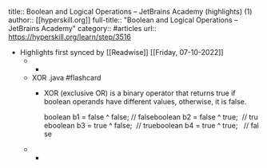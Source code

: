 title:: Boolean and Logical Operations – JetBrains Academy (highlights) (1)
author:: [[hyperskill.org]]
full-title:: "Boolean and Logical Operations – JetBrains Academy"
category:: #articles
url:: https://hyperskill.org/learn/step/3516

- Highlights first synced by [[Readwise]] [[Friday, 07-10-2022]]
	- -
	- XOR .java #flashcard
		- XOR (exclusive OR) is a binary operator that returns true if boolean operands have different values, otherwise, it is false.
		  
		  
		  boolean b1 = false ^ false; // falseboolean b2 = false ^ true;  // trueboolean b3 = true ^ false;  // trueboolean b4 = true ^ true;   // false
	- -